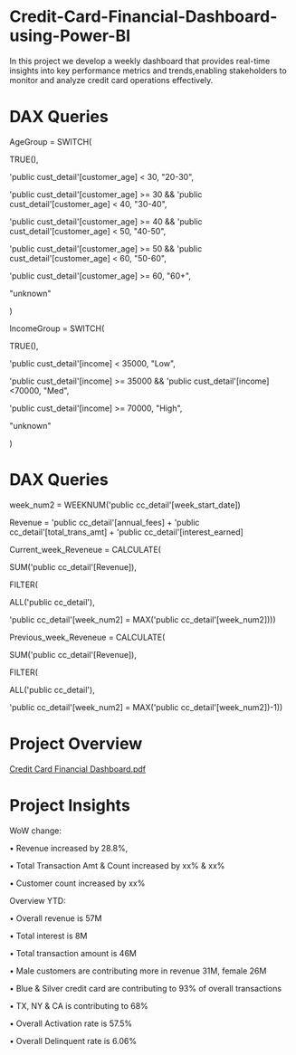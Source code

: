 # Credit-Card-Financial-Dashboard-using-Power-BI


In this project we develop a weekly dashboard  that provides real-time insights into key performance metrics and trends,enabling stakeholders to monitor and analyze credit card operations
effectively.


# DAX Queries

AgeGroup = SWITCH(

TRUE(),

'public cust_detail'[customer_age] < 30, "20-30",

'public cust_detail'[customer_age] >= 30 && 'public cust_detail'[customer_age] < 40, "30-40",

'public cust_detail'[customer_age] >= 40 && 'public cust_detail'[customer_age] < 50, "40-50",

'public cust_detail'[customer_age] >= 50 && 'public cust_detail'[customer_age] < 60, "50-60",

'public cust_detail'[customer_age] >= 60, "60+",

"unknown"

)


IncomeGroup = SWITCH(

TRUE(),

'public cust_detail'[income] < 35000, "Low",

'public cust_detail'[income] >= 35000 && 'public cust_detail'[income] <70000, "Med",

'public cust_detail'[income] >= 70000, "High",

"unknown"

)


# DAX Queries 


week_num2 = WEEKNUM('public cc_detail'[week_start_date])

Revenue = 'public cc_detail'[annual_fees] + 'public cc_detail'[total_trans_amt] + 'public cc_detail'[interest_earned]

Current_week_Reveneue = CALCULATE(

SUM('public cc_detail'[Revenue]),

FILTER(

ALL('public cc_detail'),

'public cc_detail'[week_num2] = MAX('public cc_detail'[week_num2])))

Previous_week_Reveneue = CALCULATE(

SUM('public cc_detail'[Revenue]),

FILTER(

ALL('public cc_detail'),

'public cc_detail'[week_num2] = MAX('public cc_detail'[week_num2])-1))



# Project Overview

[Credit Card Financial Dashboard.pdf](https://github.com/user-attachments/files/15774471/Credit.Card.Financial.Dashboard.pdf)





# Project Insights

WoW change:

• Revenue increased by 28.8%,

• Total Transaction Amt & Count increased by xx% & xx%

• Customer count increased by xx%

Overview YTD:

• Overall revenue is 57M

• Total interest is 8M

• Total transaction amount is 46M

• Male customers are contributing more in revenue 31M, female 26M

• Blue & Silver credit card are contributing to 93% of overall
transactions

• TX, NY & CA is contributing to 68%

• Overall Activation rate is 57.5%

• Overall Delinquent rate is 6.06%









